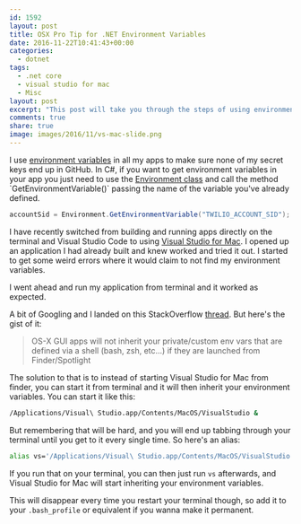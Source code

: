 ```yaml
---
id: 1592
layout: post
title: OSX Pro Tip for .NET Environment Variables
date: 2016-11-22T10:41:43+00:00
categories:
  - dotnet
tags:
  - .net core
  - visual studio for mac
  - Misc
layout: post
excerpt: "This post will take you through the steps of using environment variables from within you Visual Studio Code or Visual Studio for Mac"
comments: true
share: true
image: images/2016/11/vs-mac-slide.png
---
```

I use [environment variables](https://en.wikipedia.org/wiki/Environment_variable) in all my apps to make sure none of my secret keys end up in GitHub. In C#, if you want to get environment variables in your app you just need to use the [Environment class](https://msdn.microsoft.com/en-us/library/system.environment(v=vs.110).aspx) and call the method `GetEnvironmentVariable()` passing the name of the variable you've already defined.

```csharp
accountSid = Environment.GetEnvironmentVariable("TWILIO_ACCOUNT_SID");
```

I have recently switched from building and running apps directly on the terminal and Visual Studio Code to using [Visual Studio for Mac](https://www.visualstudio.com/vs/visual-studio-mac/). I opened up an application I had already built and knew worked and tried it out. I started to get some weird errors where it would claim to not find my environment variables.

I went ahead and run my application from terminal and it worked as expected.

A bit of Googling and I landed on this StackOverflow [thread](http://stackoverflow.com/questions/35643759/c-sharp-environment-getenvironmentvariable-not-working-on-osx/35644532). But here's the gist of it:

> OS-X GUI apps will not inherit your private/custom env vars that are defined via a shell (bash, zsh, etc...) if they are launched from Finder/Spotlight

The solution to that is to instead of starting Visual Studio for Mac from finder, you can start it from terminal and it will then inherit your environment variables. You can start it like this:

```bash
/Applications/Visual\ Studio.app/Contents/MacOS/VisualStudio &
```

But remembering that will be hard, and you will end up tabbing through your terminal until you get to it every single time. So here's an alias:

```bash
alias vs='/Applications/Visual\ Studio.app/Contents/MacOS/VisualStudio &'
```

If you run that on your terminal, you can then just run `vs` afterwards, and Visual Studio for Mac will start inheriting your environment variables.

This will disappear every time you restart your terminal though, so add it to your `.bash_profile` or equivalent if you wanna make it permanent.
